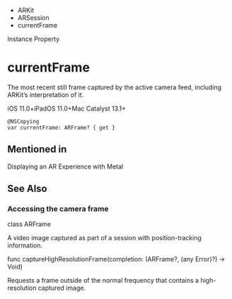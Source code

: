 

- ARKit
- ARSession
-  currentFrame 

Instance Property

# currentFrame

The most recent still frame captured by the active camera feed, including ARKit’s interpretation of it.

iOS 11.0+iPadOS 11.0+Mac Catalyst 13.1+

``` source
@NSCopying
var currentFrame: ARFrame? { get }
```

## Mentioned in 

Displaying an AR Experience with Metal

## See Also

### Accessing the camera frame

class ARFrame

A video image captured as part of a session with position-tracking information.

func captureHighResolutionFrame(completion: (ARFrame?, (any Error)?) -> Void)

Requests a frame outside of the normal frequency that contains a high-resolution captured image.

